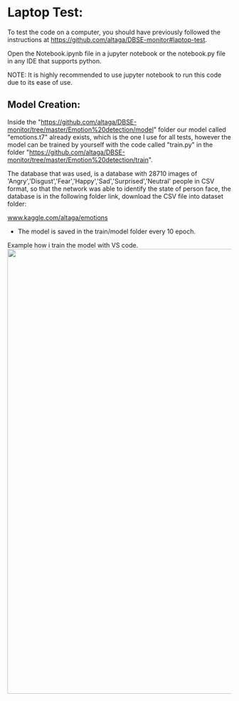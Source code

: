 # Laptop Test:

To test the code on a computer, you should have previously followed the instructions at https://github.com/altaga/DBSE-monitor#laptop-test.

Open the Notebook.ipynb file in a jupyter notebook or the notebook.py file in any IDE that supports python.

NOTE: It is highly recommended to use jupyter notebook to run this code due to its ease of use.

## Model Creation:

Inside the "https://github.com/altaga/DBSE-monitor/tree/master/Emotion%20detection/model" folder our model called "emotions.t7" already exists, which is the one I use for all tests, however the model can be trained by yourself with the code called "train.py" in the folder "https://github.com/altaga/DBSE-monitor/tree/master/Emotion%20detection/train".

The database that was used, is a database with 28710 images of 'Angry','Disgust','Fear','Happy','Sad','Surprised','Neutral' people in CSV format, so that the network was able to identify the state of person face, the database is in the following folder link, download the CSV file into dataset folder:

www.kaggle.com/altaga/emotions

- The model is saved in the train/model folder every 10 epoch.

Example how i train the model with VS code.
<img src="https://i.ibb.co/nsn5sSy/image.png" width="1000">